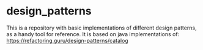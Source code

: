 # design_patterns
This is a repository with basic implementations of different design patterns, as a handy tool for reference. It is based on java implementations of: https://refactoring.guru/design-patterns/catalog 
